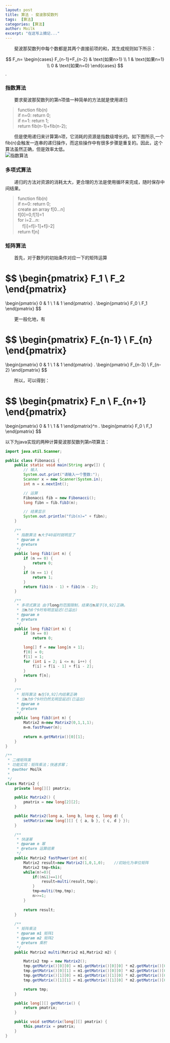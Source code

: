 ```yaml
---
layout: post
title: 算法 - 斐波那契数列
tags:  [算法]
categories: [算法]
author: Moilk
excerpt: "在这写上摘记..."
---
```

　　斐波那契数列中每个数都是其两个直接前项的和，其生成规则如下所示：  

$$
F_n=
\begin{cases} 
F_{n-1}+F_{n-2} & \text{如果n>1} \\ 
1 & \text{如果n=1} \\ 
0 & \text{如果n=0} 
\end{cases} 
$$.

### 指数算法  
　　要求斐波那契数列的第n项值一种简单的方法就是使用递归  

> function fib(n)  
if n=0: return 0;  
if n=1: return 1;  
return fib(n-1)+fib(n-2);  

　　但是使用递归来计算第n项，它消耗的资源是指数级增长的。如下图所示,一个fib(n)会触发一连串的递归操作，而这些操作中有很多步骤是重复的。因此，这个算法虽然正确，但是效率太低。  
![指数算法]({{site.baseurl}}/assets/images/algorithms/01-1.png)  

### 多项式算法  
　　递归的方法对资源的消耗太大，更合理的方法是使用循环来完成，随时保存中间结果。  

> function fib(n)  
if n=0: return 0;  
create an array f[0...n]  
f[0]=0,f[1]=1  
for i=2...n:  
　f[i]=f[i-1]+f[i-2]  
return f[n]  

### 矩阵算法  
　　首先，对于数列的初始条件对应一下的矩阵运算

$$
  \begin{pmatrix}
  F_1 \\
  F_2 
  \end{pmatrix}
  =
  \begin{pmatrix}
  0 & 1 \\
  1 & 1 
  \end{pmatrix}
  .
  \begin{pmatrix}
  F_0 \\
  F_1
  \end{pmatrix}
$$

　　更一般化地，有  

$$
  \begin{pmatrix}
  F_{n-1} \\
  F_{n} 
  \end{pmatrix}
  =
  \begin{pmatrix}
  0 & 1 \\
  1 & 1 
  \end{pmatrix}
  .
  \begin{pmatrix}
  F_{n-3} \\
  F_{n-2}
  \end{pmatrix}
$$

　　所以，可以得到：  

$$
  \begin{pmatrix}
  F_n \\
  F_{n+1} 
  \end{pmatrix}
  =
  \begin{pmatrix}
  0 & 1 \\
  1 & 1 
  \end{pmatrix}^n
  .
  \begin{pmatrix}
  F_0 \\
  F_1
  \end{pmatrix}
$$



以下为java实现的两种计算斐波那契数列第n项算法：

```java
import java.util.Scanner;

public class Fibonacci {
	public static void main(String argv[]) {
		// 输入
		System.out.print("请输入一个整数:");
		Scanner x = new Scanner(System.in);
		int n = x.nextInt();

		// 运算
		Fibonacci fib = new Fibonacci();
		long fibn = fib.fib3(n);

		// 结果显示
		System.out.println("fib(n)=" + fibn);
	}

	/**
	 * 指数算法 n大于40延时就明显了
	 * @param n
	 * @return
	 */
	public long fib1(int n) {
		if (n == 0) {
			return 0;
		}
		if (n == 1) {
			return 1;
		}
		return fib1(n - 1) + fib1(n - 2);
	}

	/**
	 * 多项式算法 由于long的范围限制，结果在n属于[0,92]正确。
	 * 当n为8个9时有明显延迟(已溢出)
	 * @param n
	 * @return
	 */
	public long fib2(int n) {
		if (n == 0)
			return 0;

		long[] f = new long[n + 1];
		f[0] = 0;
		f[1] = 1;
		for (int i = 2; i <= n; i++) {
			f[i] = f[i - 1] + f[i - 2];
		}
		return f[n];
	}
	
	/**
	 * 矩阵算法 n在[0,92]内结果正确
	 * 当n为9个9时仍然无明显延迟(已溢出)
	 * @param n
	 * @return
	 */
	public long fib3(int n) {
		Matrix2 m=new Matrix2(0,1,1,1);
		m=m.fastPower(n);
		
		return m.getMatrix()[0][1];
	}
}

/**
 * 二维矩阵类
 * 功能实现：矩阵乘法；快速求幂；
 * @author Moilk
 *
 */
class Matrix2 {
	private long[][] pmatrix;

	public Matrix2() {
		pmatrix = new long[2][2];
	}

	public Matrix2(long a, long b, long c, long d) {
		setMatrix(new long[][] { { a, b }, { c, d } });
	}

	/**
	 * 快速幂
	 * @param n 幂
	 * @return 运算结果
	 */
	public Matrix2 fastPower(int n){
		Matrix2 result=new Matrix2(1,0,1,0);	//初始化为单位矩阵
		Matrix2 tmp=this;
		while(n!=0){
			if((n&1)==1){
				result=multi(result,tmp);
			}
			tmp=multi(tmp,tmp);
			n>>=1;
		}
		
		return result;
	}
	
	/**
	 * 矩阵乘法
	 * @param m1 矩阵1
	 * @param m2 矩阵2
	 * @return 乘积
	 */
	public Matrix2 multi(Matrix2 m1,Matrix2 m2) {

		Matrix2 tmp = new Matrix2();
		tmp.getMatrix()[0][0] = m1.getMatrix()[0][0] * m2.getMatrix()[0][0] + m1.getMatrix()[0][1] * m2.getMatrix()[1][0];
		tmp.getMatrix()[0][1] = m1.getMatrix()[0][0] * m2.getMatrix()[0][1] + m1.getMatrix()[0][1] * m2.getMatrix()[1][1];
		tmp.getMatrix()[1][0] = m1.getMatrix()[1][0] * m2.getMatrix()[0][0] + m1.getMatrix()[1][1] * m2.getMatrix()[1][0];
		tmp.getMatrix()[1][1] = m1.getMatrix()[1][0] * m2.getMatrix()[0][1] + m1.getMatrix()[1][1] * m2.getMatrix()[1][1];

		return tmp;
	}

	public long[][] getMatrix() {
		return pmatrix;
	}

	public void setMatrix(long[][] pmatrix) {
		this.pmatrix = pmatrix;
	}
}
```